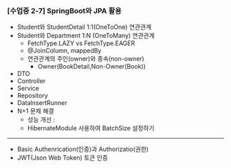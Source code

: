### [수업중 2-7] SpringBoot와 JPA 활용
* Student와 StudentDetail 1:1(OneToOne) 연관관계
* Student와 Department 1:N (OneToMany) 연관관계
    * FetchType.LAZY vs FetchType.EAGER
    * @JoinColumn, mappedBy
    * 연관관계의 주인(owner)와 종속(non-owner)
        * Owner(BookDetail,Non-Owner(Book))
* DTO
* Controller
* Service
* Repository
* DataInsertRunner
* N+1 문제 해결
  * 성능 개선 : 
  * HibernateModule 사용하여 BatchSize 설정하기
---
* Basic Authenrication(인증)과 Authorizatio(권한)
* JWT(Json Web Token) 토큰 인증